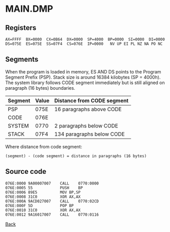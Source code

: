 # MAIN.DMP

## Registers
```
AX=FFFF  BX=0000  CX=0B64  DX=0000  SP=4000  BP=0000  SI=0000  DI=0000  
DS=075E  ES=075E  SS=07F4  CS=076E  IP=0000   NV UP EI PL NZ NA PO NC 
```

## Segments

When the program is loaded in memory, ES AND DS points to the Program Segment Prefix (PSP). Stack size is around 16384 kilobytes (SP = 4000h). The system library follows CODE segment immediately but is still aligned on paragraph (16 bytes) boundaries.

|Segment|Value|Distance from CODE segment|
|-------|-----|--------------------------|
|PSP    | 075E|  16 paragraphs above CODE|
|CODE   | 076E|                          |
|SYSTEM | 0770|   2 paragraphs below CODE|
|STACK  | 07F4| 134 paragraphs below CODE|

Where distance from code segment:
```
(segment) - (code segment) = distance in paragraphs (16 bytes)
```

## Source code
```
076E:0000 9A00007007    CALL	0770:0000                          
076E:0005 55            PUSH	BP                                 
076E:0006 89E5          MOV	BP,SP                              
076E:0008 31C0          XOR	AX,AX                              
076E:000A 9ACD027007    CALL	0770:02CD                          
076E:000F 5D            POP	BP                                 
076E:0010 31C0          XOR	AX,AX                              
076E:0012 9A16017007    CALL	0770:0116                          
```

[Back](README.md)